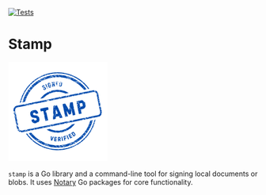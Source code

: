 [![Tests](https://github.com/qba73/stamp/actions/workflows/go.yml/badge.svg)](https://github.com/qba73/stamp/actions/workflows/go.yml)

# Stamp

![Stamp logo](stamp.png)

`stamp` is a Go library and a command-line tool for signing local documents or blobs. It uses [Notary](https://notaryproject.dev) Go packages for core functionality.
